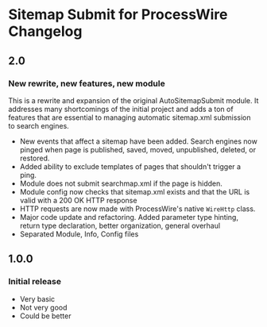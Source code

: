 # Sitemap Submit for ProcessWire Changelog

## 2.0
### New rewrite, new features, new module
This is a rewrite and expansion of the original AutoSitemapSubmit module. It addresses many
shortcomings of the initial project and adds a ton of features that are essential to managing
automatic sitemap.xml submission to search engines.

- New events that affect a sitemap have been added. Search engines now pinged when page is
  published, saved, moved, unpublished, deleted, or restored.
- Added ability to exclude templates of pages that shouldn't trigger a ping.
- Module does not submit searchmap.xml if the page is hidden.
- Module config now checks that sitemap.xml exists and that the URL is valid with a 200 OK HTTP
  response
- HTTP requests are now made with ProcessWire's native `WireHttp` class.
- Major code update and refactoring. Added parameter type hinting, return type declaration, better
  organization, general overhaul
- Separated Module, Info, Config files

## 1.0.0
### Initial release
- Very basic
- Not very good
- Could be better